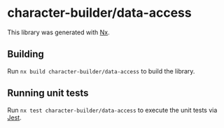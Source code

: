 # character-builder/data-access

This library was generated with [Nx](https://nx.dev).

## Building

Run `nx build character-builder/data-access` to build the library.

## Running unit tests

Run `nx test character-builder/data-access` to execute the unit tests via [Jest](https://jestjs.io).
